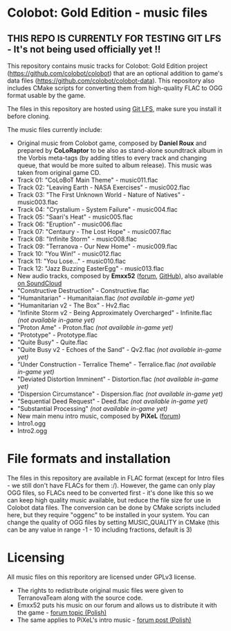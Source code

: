 # Colobot: Gold Edition - music files
## THIS REPO IS CURRENTLY FOR TESTING GIT LFS - It's not being used officially yet !!
This repository contains music tracks for Colobot: Gold Edition project (https://github.com/colobot/colobot) that are an optional addition to game's data files (https://github.com/colobot/colobot-data). This repository also includes CMake scripts for converting them from high-quality FLAC to OGG format usable by the game.

The files in this repository are hosted using [Git LFS](https://git-lfs.github.com/), make sure you install it before cloning.

The music files currently include:
* Original music from Colobot game, composed by **Daniel Roux** and prepared by **CoLoRaptor** to be also as stand-alone soundtrack album in the Vorbis meta-tags (by adding titles to every track and changing queue, that would be more suited to album release). This music was taken from original game CD.
 * Track 01: "CoLoBoT Main Theme" - music011.flac
 * Track 02: "Leaving Earth - NASA Exercises" - music002.flac
 * Track 03: "The First Unknown World - Nature of Natives" - music003.flac
 * Track 04: "Crystalium - System Failure" - music004.flac
 * Track 05: "Saari's Heat" - music005.flac
 * Track 06: "Eruption" - music006.flac
 * Track 07: "Centaury - The Lost Hope" - music007.flac
 * Track 08: "Infinite Storm" - music008.flac
 * Track 09: "Terranova - Our New Home" - music009.flac
 * Track 10: "You Win!" - music012.flac
 * Track 11: "You Lose..." - music010.flac
 * Track 12: "Jazz Buzzing EasterEgg" - music013.flac
* New audio tracks, composed by **Emxx52** ([forum](http://colobot.info/forum/memberlist.php?mode=viewprofile&u=68), [GitHub](https://github.com/Emxx52)), also available [on SoundCloud](https://soundcloud.com/emxx-fiftytwo/sets/colobot-gold-edition-soundtrack)
 * "Constructive Destruction" - Constructive.flac
 * "Humanitarian" - Humanitaian.flac *(not available in-game yet)*
 * "Humanitarian v2 - The Box" - Hv2.flac
 * "Infinite Storm v2 - Being Approximately Overcharged" - Infinite.flac *(not available in-game yet)*
 * "Proton Ame" - Proton.flac *(not available in-game yet)*
 * "Prototype" - Prototype.flac
 * "Quite Busy" - Quite.flac
 * "Quite Busy v2 - Echoes of the Sand" - Qv2.flac *(not available in-game yet)*
 * "Under Construction - Terralice Theme" - Terralice.flac *(not available in-game yet)*
 * "Deviated Distortion Imminent" - Distortion.flac *(not available in-game yet)*
 * "Dispersion Circumstance" - Dispersion.flac *(not available in-game yet)*
 * "Sequential Deed Request" - Deed.flac *(not available in-game yet)*
 * "Substantial Processing" *(not available in-game yet)*
* New main menu intro music, composed by **PiXeL** ([forum](http://colobot.info/forum/memberlist.php?mode=viewprofile&u=243))
 * Intro1.ogg
 * Intro2.ogg

# File formats and installation
The files in this repository are available in FLAC format (except for Intro files - we still don't have FLACs for them :/). However, the game can only play OGG files, so FLACs need to be converted first - it's done like this so we can keep high quality music available, but reduce the file size for use in Colobot data files. The conversion can be done by CMake scripts included here, but they require "oggenc" to be installed in your system.
You can change the quality of OGG files by setting MUSIC_QUALITY in CMake (this can be any value in range -1 - 10 including fractions, default is 3)


# Licensing
All music files on this reporitory are licensed under GPLv3 license.
* The rights to redistribute original music files were given to TerranovaTeam along with the source code.
* Emxx52 puts his music on our forum and allows us to distribute it with the game - [forum topic (Polish)](https://colobot.info/forum/showthread.php?tid=177&pid=2858#pid2858)
* The same applies to PiXeL's intro music - [forum post (Polish)](https://colobot.info/forum/showthread.php?tid=177&pid=2525#pid2525)
